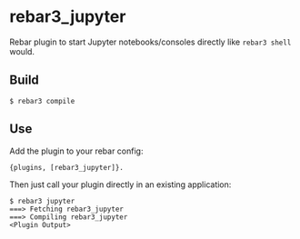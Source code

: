 # rebar3_jupyter

Rebar plugin to start Jupyter notebooks/consoles directly like `rebar3 shell`
would.

## Build

    $ rebar3 compile

## Use

Add the plugin to your rebar config:

    {plugins, [rebar3_jupyter]}.

Then just call your plugin directly in an existing application:


    $ rebar3 jupyter
    ===> Fetching rebar3_jupyter
    ===> Compiling rebar3_jupyter
    <Plugin Output>
